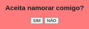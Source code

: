 <!DOCTYPE html>
<!-- 
Código escrito por MTHS1901 em um tutorial no YouTube
Confira: https://www.youtube.com/watch?v=zxxB9SFh9p4
Este arquivo já esta pronto e você pode mandar para quem quiser
-->
<html lang="en">

<head>
    <meta charset="UTF-8">
    <meta http-equiv="X-UA-Compatible" content="IE=edge">
    <meta name="viewport" content="width=device-width, initial-scale=1.0">
    <title>Namora comigo?</title>
</head>

<body>
    <div id="conteudo">
        <h2>Aceita namorar comigo?</h2>
        <button class="btn" onclick="sim()">SIM</button>
        <button class="btn" onclick="desvia(this)" onmouseover="desvia(this)">NÃO</button>
    </div>
</body>
<style>
    #conteudo {
        background: #ff7a7a;
        width: 100%;
        height: 100%;
        position: fixed;
        top: 0;
        left: 0;
        padding: 10px;
        text-align: center;
        font-family: sans-serif;
    }

    .btn {
        background: black;
        color: white;
        border: none;
        padding: 10px;
        width: 80px;
        border-radius: 5px;
    }
</style>

<script>
    function sim() {
        alert("Você aceitou namorar comigo! :)");
        // redireciona para um URL após clicar no SIM
        location.href = "https://music.youtube.com/watch?v=izGwDsrQ1eQ";
    }

    function desvia(btn) {
        // btn declarado na função
        btn.style.position = 'absolute';
        btn.style.bottom = geraPosicao(10, 90);
        btn.style.left = geraPosicao(10, 90);
        console.log('opa, desviei...');
    }

    function geraPosicao(min, max) {
        return (Math.random() * (max - min) + min) + "%";
    }

    /* Apague se quiser, isso apenas escreve MTHS1901 e o link para o tutorial no console */
    const o = "MTHS1901", e = 90, l = "bold"; console.log(`%c${o}`, "font-size: 90px; font-weight: bold; background: linear-gradient(90deg, red, yellow);"), console.log("Tutorial: https://www.youtube.com/watch?v=zxxB9SFh9p4");

</script>

</html>
